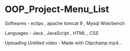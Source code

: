 # OOP_Project-Menu_List

Softwares - eclips , apache tomcat 9 , Mysql Wokrbench

Languages - Java , JavaScript , HTML , CSS



Uploading Untitled video - Made with Clipchamp.mp4…


